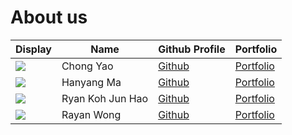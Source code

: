 # About us

| Display | Name | Github Profile | Portfolio |
| --- | --- | --- | --- |
| ![](https://nus.instructure.com/images/thumbnails/4426183/g7cEtQhKk7NruR8dWsS8iI67fr6vkHRbQ41rC4kY) | Chong Yao | [Github](https://github.com/cmhongyaoo) | [Portfolio](team/chongyao.md) |
| ![](https://nus.instructure.com/images/thumbnails/6769710/o9U1HrjMiXpmYR4DoljPIWzdqWYAL3sEKupg6beo) | Hanyang Ma | [Github](https://github.com/m-xrtin) | [Portfolio](team/m-xrtin.md) |
| ![](https://nus.instructure.com/images/thumbnails/4394951/eshtPUToufZ1uuqqchUq9OksLLlro68L16e9W1FD) | Ryan Koh Jun Hao | [Github](https://github.com/ry-koh/) | [Portfolio](team/ry-koh.md) |
| ![](https://nus.instructure.com/images/thumbnails/4386125/EP9A6KcpyZy3ge7JIKUlVzLc5vcFUZBLKV1mgMQO) | Rayan Wong | [Github](https://github.com/Rayan-Wong) | [Portfolio](team/rayan-wong.md) |

